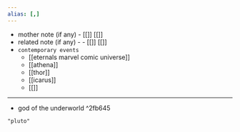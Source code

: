 ```yaml
---
alias: [,]
---
```

- mother note (if any)
		- [[]] [[]]
- related note (if any) -
		- [[]] [[]]
- `contemporary events`
	- [[eternals marvel comic universe]]
	- [[athena]]
	- [[thor]]
	- [[icarus]]
	- [[]]


******************
- god of the underworld ^2fb645

```query
"pluto"
```